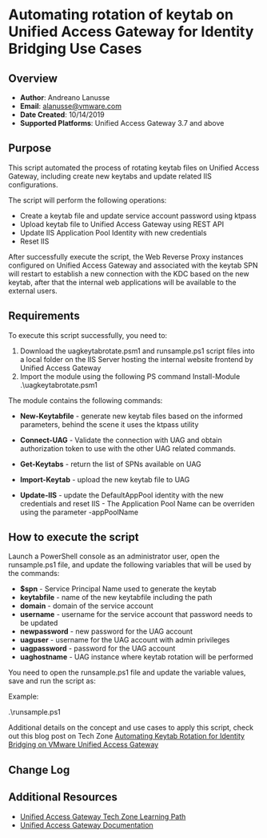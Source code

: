 # Automating rotation of keytab on Unified Access Gateway for Identity Bridging Use Cases

## Overview
- **Author**: Andreano Lanusse
- **Email**: alanusse@vmware.com
- **Date Created**: 10/14/2019
- **Supported Platforms**: Unified Access Gateway 3.7 and above 

## Purpose 
This script automated the process of rotating keytab files on Unified Access Gateway, including create new keytabs and update related IIS configurations.

The script will perform the following operations:
- Create a keytab file and update service account password using ktpass
- Upload keytab file to Unified Access Gateway using REST API 
- Update IIS Application Pool Identity with new credentials
- Reset IIS

After successfully execute the script, the Web Reverse Proxy instances configured on Unified Access Gateway and associated with the keytab SPN will restart to establish a new connection with the KDC based on the new keytab, after that the internal web applications will be available to the external users.

## Requirements
 
To execute this script successfully, you need to:
1. Download the uagkeytabrotate.psm1 and runsample.ps1 script files into a local folder on the IIS Server hosting the internal website frontend by Unified Access Gateway
2. Import the module using the following PS command Install-Module .\uagkeytabrotate.psm1

The module contains the following commands:

- **New-Keytabfile** - generate new keytab files based on the informed parameters, behind the scene it uses the ktpass utility   

- **Connect-UAG** - Validate the connection with UAG and obtain authorization token to use with the other UAG related commands.

- **Get-Keytabs** - return the list of SPNs available on UAG

- **Import-Keytab** - upload the new keytab file to UAG

- **Update-IIS** - update the DefaultAppPool identity with the new credentials and reset IIS - The Application Pool Name can be overriden using the parameter -appPoolName  

## How to execute the script

Launch a PowerShell console as an administrator user, open the runsample.ps1 file, and update the following variables that will be used by the commands:

- **$spn** - Service Principal Name used to generate the keytab
- **keytabfile** - name of the new keytabfile including the path
- **domain** - domain of the service account
- **username** - username for the service account that password needs to be updated
- **newpassword** - new password for the UAG account 
- **uaguser** - username for the UAG account with admin privileges
- **uagpassword** - password for the UAG account 
- **uaghostname** - UAG instance where keytab rotation will be performed

You need to open the runsample.ps1 file and update the variable values, save and run the script as:

Example:

.\runsample.ps1

Additional details on the concept and use cases to apply this script, check out this blog post on Tech Zone [Automating Keytab Rotation for Identity Bridging on VMware Unified Access Gateway](https://techzone.vmware.com/blog/automating-keytab-rotation-identity-bridging-vmware-unified-access-gateway)



## Change Log


## Additional Resources
* [Unified Access Gateway Tech Zone Learning Path](https://techzone.vmware.com/mastering-unified-access-gateway/)
* [Unified Access Gateway Documentation](https://docs.vmware.com/en/Unified-Access-Gateway/)
